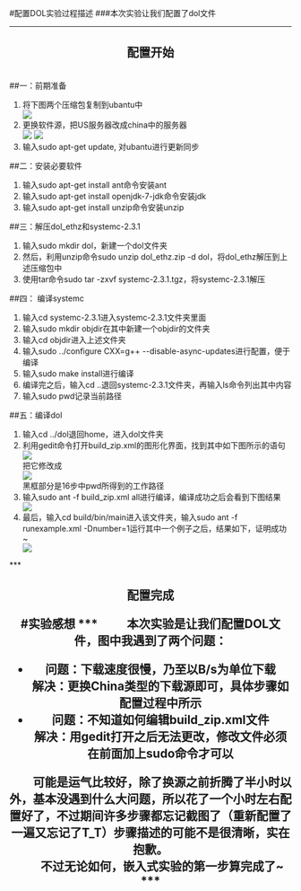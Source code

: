 #配置DOL实验过程描述
###本次实验让我们配置了dol文件
***
<h2 align = "center">配置开始</h2>
<br>
##一：前期准备
<ol>
<li>将下图两个压缩包复制到ubantu中</li>
<img src="yasuobao.png"/>
<li>更换软件源，把US服务器改成china中的服务器</li>
<img src="sources.png"/>
<img src="sources2.png"/>
<li>输入sudo apt-get update, 对ubantu进行更新同步</li>
</ol>

##二：安装必要软件
<ol>
<li>输入sudo apt-get install ant命令安装ant</li>
<li>输入sudo apt-get install openjdk-7-jdk命令安装jdk</li>
<li>输入sudo apt-get install unzip命令安装unzip</li>
</ol>
##三：解压dol_ethz和systemc-2.3.1
<ol>
<li>输入sudo mkdir dol，新建一个dol文件夹</li>
<li>然后，利用unzip命令sudo unzip dol_ethz.zip -d dol，将dol_ethz解压到上述压缩包中</li>
<li>使用tar命令sudo tar -zxvf systemc-2.3.1.tgz，将systemc-2.3.1解压</li>
</ol>

##四： 编译systemc
<ol>
<li>输入cd systemc-2.3.1进入systemc-2.3.1文件夹里面</li>
<li>输入sudo mkdir objdir在其中新建一个objdir的文件夹</li>
<li>输入cd objdir进入上述文件夹</li>
<li>输入sudo ../configure CXX=g++ --disable-async-updates进行配置，便于编译</li>
<li>输入sudo make install进行编译</li>
<li>编译完之后，输入cd ..退回systemc-2.3.1文件夹，再输入ls命令列出其中内容</li>
<li>输入sudo pwd记录当前路径</li>
</ol>
##五：编译dol
<ol>
<li>输入cd ../dol退回home，进入dol文件夹</li>
<li>利用gedit命令打开build_zip.xml的图形化界面，找到其中如下图所示的语句</li>
<img src="before.png">
<br>
把它修改成
<br>
<img src="after.png">
<br>
黑框部分是16步中pwd所得到的工作路径

<li>输入sudo ant -f build_zip.xml all进行编译，编译成功之后会看到下图结果</li>
<img src="build.png">
<li>最后，输入cd build/bin/main进入该文件夹，输入sudo ant -f runexample.xml -Dnumber=1运行其中一个例子之后，结果如下，证明成功~</li>
<img src="running.png">
</ol>
***
<h2 align = "center">配置完成</p>
#实验感想
***
&emsp;&emsp;
本次实验是让我们配置DOL文件，图中我遇到了两个问题：
<ul>
<li> 问题：下载速度很慢，乃至以B/s为单位下载
<br> 解决：更换China类型的下载源即可，具体步骤如配置过程中所示
<li> 问题：不知道如何编辑build_zip.xml文件
<br> 解决：用gedit打开之后无法更改，修改文件必须在前面加上sudo命令才可以
</ul>
&emsp;&emsp;可能是运气比较好，除了换源之前折腾了半小时以外，基本没遇到什么大问题，所以花了一个小时左右配置好了，不过期间许多步骤都忘记截图了（重新配置了一遍又忘记了T_T）步骤描述的可能不是很清晰，实在抱歉。
<br>
&emsp;&emsp;不过无论如何，嵌入式实验的第一步算完成了~
***

